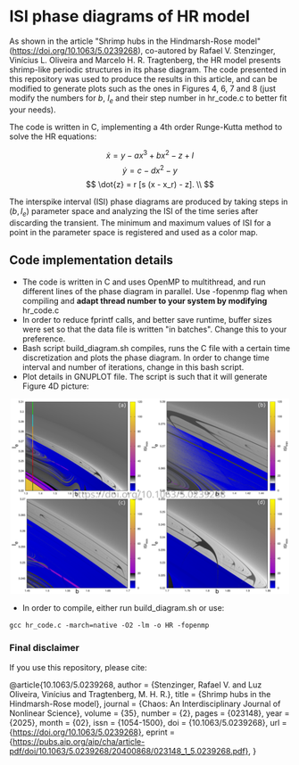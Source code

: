 # ISI phase diagrams of HR model
As shown in the article "Shrimp hubs in the Hindmarsh-Rose model" (https://doi.org/10.1063/5.0239268), co-autored by Rafael V. Stenzinger, Vinícius L. Oliveira and Marcelo H. R. Tragtenberg, the HR model presents shrimp-like periodic structures in its phase diagram. The code presented in this repository was used to produce the results in this article, and can be modified to generate plots such as the ones in Figures 4, 6, 7 and 8 (just modify the numbers for $b$, $I_e$ and their step number in hr_code.c to better fit your needs). 

The code is written in C, implementing a 4th order Runge-Kutta method to solve the HR equations:

$$
\dot{x} = y - a x^3 + b x^2 - z + I
$$
$$
\dot{y} = c - d x^2 - y
$$
$$
\dot{z} = r [s (x - x_r) - z]. \\
$$

The interspike interval (ISI) phase diagrams are produced by taking steps in $(b, I_e)$ parameter space and analyzing the ISI of the time series after discarding the transient. The minimum and maximum values of ISI for a point in the parameter space is registered and used as a color map. 

## Code implementation details
- The code is written in C and uses OpenMP to multithread, and run different lines of the phase diagram in parallel. Use -fopenmp flag when compiling and **adapt thread number to your system by modifying** hr_code.c
- In order to reduce fprintf calls, and better save runtime, buffer sizes were set so that the data file is written "in batches". Change this to your preference.
- Bash script build_diagram.sh compiles, runs the C file with a certain time discretization and plots the phase diagram. In order to change time interval and number of iterations, change in this bash script.
- Plot details in GNUPLOT file. The script is such that it will generate Figure 4D picture:

<p align="center">
  <img src="Fig4.png" alt="Phase diagram" width="500">
</p>

- In order to compile, either run build_diagram.sh or use:
```
gcc hr_code.c -march=native -O2 -lm -o HR -fopenmp
```
### Final disclaimer
If you use this repository, please cite:

@article{10.1063/5.0239268,
    author = {Stenzinger, Rafael V. and Luz Oliveira, Vinícius and Tragtenberg, M. H. R.},
    title = {Shrimp hubs in the Hindmarsh-Rose model},
    journal = {Chaos: An Interdisciplinary Journal of Nonlinear Science},
    volume = {35},
    number = {2},
    pages = {023148},
    year = {2025},
    month = {02},
    issn = {1054-1500},
    doi = {10.1063/5.0239268},
    url = {https://doi.org/10.1063/5.0239268},
    eprint = {https://pubs.aip.org/aip/cha/article-pdf/doi/10.1063/5.0239268/20400868/023148_1_5.0239268.pdf},
}





